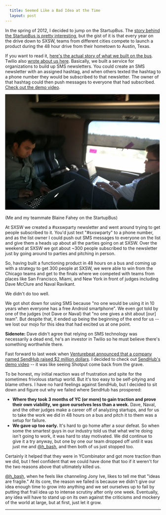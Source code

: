 ```yaml
---
  title: Seemed Like a Bad Idea at the Time
  layout: post
---
```


In the spring of 2012, I decided to jump on the StartupBus. The [story behind the StartupBus is pretty interesting](http://startupbus.com/americas/about), but the gist of it is that every year on the drive down to SXSW, teams from different cities compete to launch a product during the 48 hour drive from their hometown to Austin, Texas.

If you want to read it, [here's the actual story of what we built on the bus](http://getshotput.tumblr.com/). Twilio also [wrote about us here](http://www.twilio.com/blog/2011/03/shotput-reaches-startup-bus-finals-at-sxsw.html). Basically, we built a service for organizations to build up SMS newsletters. You could create an SMS newsletter with an assigned hashtag, and when others texted the hashtag to a phone number they would be subscribed to that newsletter. The owner of that hashtag could then push messages to everyone that had subscribed. 
[Check out the demo video](http://www.youtube.com/watch?v=d971gwC2aL8).

![Roshan and Blaine on the StartupBus](/images/startup_bus.jpg)
<p class="caption">(Me and my teammate Blaine Fahey on the StartupBus)</p>

At SXSW we created a #sxswparty newsletter and went around trying to get people subscribed to it. You'd just text "#sxswparty" to a phone number, and as the list owner I could push out SMS messages to everyone on the list and give them a heads up about all the parties going on at SXSW. Over the weekend at SXSW we got about ~300 people subscribed to the newsletter just by going around to parties and pitching in person.

So, having built a functioning product in 48 hours on a bus and coming up with a strategy to get 300 people at SXSW, we were able to win from the Chicago teams and get to the finals where we competed with teams from places like San Francisco, Miami, and New York in front of judges including Dave McClure and Naval Ravikant. 

We didn't do too well.

We got shot down for using SMS because "no one would be using it in 10 years when everyone has a free Android smartphone". We even got told by one of the judges (not Dave or Naval) that "no one gives a shit about \[our\] team". But despite that, it ended up being the beginning of the end for us -- we lost our mojo for this idea that had excited us at one point. 

**Sidenote:** Dave didn't agree that relying on SMS technology was necessarily a dead end, he's an investor in Twilio so he must believe there's something worthwhile there. 

Fast forward to last week when [Venturebeat announced that a company named SendHub raised $2 million dollars](http://venturebeat.com/2012/04/26/sendhub-seed-round/). I decided to check out [SendHub's demo video](http://youtu.be/elZ7X0OpSxs) -- it was like seeing Shotput come back from the grave.

To be honest, my initial reaction was of frustration and spite for the sometimes frivolous startup world. But it's too easy to be self-pitying and blame others. I have no hard feelings against SendHub, but I decided to sit down and figure out why we failed where SendHub has prospered:

- **Where they took 3 months of YC (or more) to gain traction and prove their own viability, we gave ourselves less than a week.** Dave, Naval, and the other judges make a career off of analyzing startups, and for us to take the work we did in 48 hours on a bus and pitch it to them was a setup for failure.
- **We gave up too early.** It's hard to go home after a sour defeat. So when some the smartest guys in our industry told us that what we're doing isn't going to work, it was hard to stay motivated. We did continue to give it a try anyway, but one by one our team dropped off until it was just me and [@h_bash](http://twitter.com/h_bash), and then both of us just stopped too.

Certainly it helped that they were in YCombinator and got more traction than we did, but I feel confident that we could have done that too if it weren't for the two reasons above that ultimately killed us. 

[@h_bash](http://twitter.com/h_bash), when he feels like channeling Jony Ive, likes to tell me that "ideas are fragile." At its core, the reason we failed is because we didn't give our idea enough time to grow into anything and we set ourselves up to fail by putting that frail idea up to intense scrutiny after only one week. Eventually, any idea will have to stand up on its own against the criticisms and mockery of the world at large, but at first, just let it grow.

---

